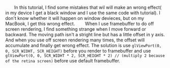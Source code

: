 &emsp;&emsp;In this tutorial, I find some mistakes that wil will make an wrong effect( in my device I get a black window and I use the same code with tutorial). I don't know whether it will happen on window devieces, but on my MacBook, I get this wrong effect.
&emsp;&emsp;When I use framebuffer to do off screen rendering, I find something strange when I move forward or backward. The moving path isn't a stright line but has a little offset in y axis. And when you use off screen rendering many times, the offset will accumulate and finally get wrong effect. The solution is use ```glViewPort(0, 0, SCR_WIDHT, SCR_HEIGHT)``` before you render to framebuffer and use 
```glViewPort(0, 0, SCR_WIDHT * 2, SCR_HEIGHT * 2) // (multiply 2 because of the retina screen)``` before use default framebuffer.